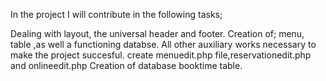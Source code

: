 In the project I will contribute in the following tasks;

Dealing with layout, the universal header and footer.
Creation of; menu, table ,as well a functioning databse.
All other auxiliary works necessary to make the project succesful.
create menuedit.php file,reservationedit.php and onlineedit.php
Creation of database booktime table.
